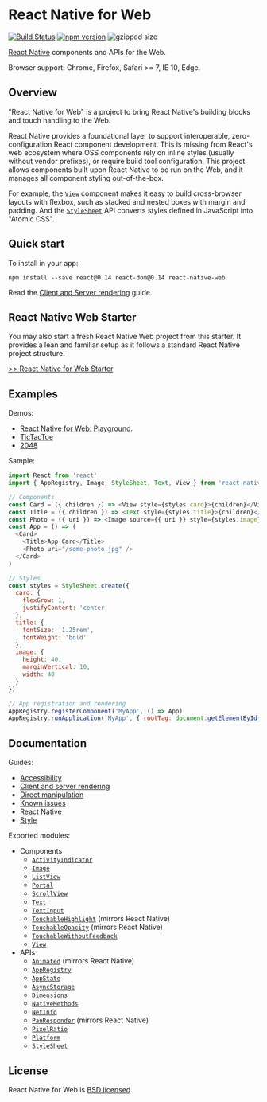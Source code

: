 # React Native for Web

[![Build Status][travis-image]][travis-url]
[![npm version][npm-image]][npm-url]
![gzipped size](https://img.shields.io/badge/gzipped-~41.0k-blue.svg)

[React Native][react-native-url] components and APIs for the Web.

Browser support: Chrome, Firefox, Safari >= 7, IE 10, Edge.

## Overview

"React Native for Web" is a project to bring React Native's building blocks and
touch handling to the Web.

React Native provides a foundational layer to support interoperable,
zero-configuration React component development. This is missing from React's
web ecosystem where OSS components rely on inline styles (usually without
vendor prefixes), or require build tool configuration. This project allows
components built upon React Native to be run on the Web, and it manages all
component styling out-of-the-box.

For example, the [`View`](docs/components/View.md) component makes it easy to build
cross-browser layouts with flexbox, such as stacked and nested boxes with
margin and padding. And the [`StyleSheet`](docs/guides/style.md) API converts
styles defined in JavaScript into "Atomic CSS".

## Quick start

To install in your app:

```
npm install --save react@0.14 react-dom@0.14 react-native-web
```

Read the [Client and Server rendering](docs/guides/rendering.md) guide.

## React Native Web Starter

You may also start a fresh React Native Web project from this starter. It provides a lean and familiar setup as it follows a standard React Native project structure.

[>> React Native for Web Starter](https://github.com/grabcode/react-native-web-starter)


## Examples

Demos:

* [React Native for Web: Playground](http://codepen.io/necolas/pen/PZzwBR).
* [TicTacToe](http://codepen.io/necolas/full/eJaLZd/)
* [2048](http://codepen.io/necolas/full/wMVvxj/)

Sample:

```js
import React from 'react'
import { AppRegistry, Image, StyleSheet, Text, View } from 'react-native'

// Components
const Card = ({ children }) => <View style={styles.card}>{children}</View>
const Title = ({ children }) => <Text style={styles.title}>{children}</Text>
const Photo = ({ uri }) => <Image source={{ uri }} style={styles.image} />
const App = () => (
  <Card>
    <Title>App Card</Title>
    <Photo uri="/some-photo.jpg" />
  </Card>
)

// Styles
const styles = StyleSheet.create({
  card: {
    flexGrow: 1,
    justifyContent: 'center'
  },
  title: {
    fontSize: '1.25rem',
    fontWeight: 'bold'
  },
  image: {
    height: 40,
    marginVertical: 10,
    width: 40
  }
})

// App registration and rendering
AppRegistry.registerComponent('MyApp', () => App)
AppRegistry.runApplication('MyApp', { rootTag: document.getElementById('react-root') })
```

## Documentation

Guides:

* [Accessibility](docs/guides/accessibility.md)
* [Client and server rendering](docs/guides/rendering.md)
* [Direct manipulation](docs/guides/direct-manipulation.md)
* [Known issues](docs/guides/known-issues.md)
* [React Native](docs/guides/react-native.md)
* [Style](docs/guides/style.md)

Exported modules:

* Components
  * [`ActivityIndicator`](docs/components/ActivityIndicator.md)
  * [`Image`](docs/components/Image.md)
  * [`ListView`](docs/components/ListView.md)
  * [`Portal`](docs/components/Portal.md)
  * [`ScrollView`](docs/components/ScrollView.md)
  * [`Text`](docs/components/Text.md)
  * [`TextInput`](docs/components/TextInput.md)
  * [`TouchableHighlight`](http://facebook.github.io/react-native/releases/0.22/docs/touchablehighlight.html) (mirrors React Native)
  * [`TouchableOpacity`](http://facebook.github.io/react-native/releases/0.22/docs/touchableopacity.html) (mirrors React Native)
  * [`TouchableWithoutFeedback`](docs/components/TouchableWithoutFeedback.md)
  * [`View`](docs/components/View.md)
* APIs
  * [`Animated`](http://facebook.github.io/react-native/releases/0.20/docs/animated.html) (mirrors React Native)
  * [`AppRegistry`](docs/apis/AppRegistry.md)
  * [`AppState`](docs/apis/AppState.md)
  * [`AsyncStorage`](docs/apis/AsyncStorage.md)
  * [`Dimensions`](docs/apis/Dimensions.md)
  * [`NativeMethods`](docs/apis/NativeMethods.md)
  * [`NetInfo`](docs/apis/NetInfo.md)
  * [`PanResponder`](http://facebook.github.io/react-native/releases/0.20/docs/panresponder.html#content) (mirrors React Native)
  * [`PixelRatio`](docs/apis/PixelRatio.md)
  * [`Platform`](docs/apis/Platform.md)
  * [`StyleSheet`](docs/apis/StyleSheet.md)

## License

React Native for Web is [BSD licensed](LICENSE).

[npm-image]: https://badge.fury.io/js/react-native-web.svg
[npm-url]: https://npmjs.org/package/react-native-web
[react-native-url]: https://facebook.github.io/react-native/
[travis-image]: https://travis-ci.org/necolas/react-native-web.svg?branch=master
[travis-url]: https://travis-ci.org/necolas/react-native-web
